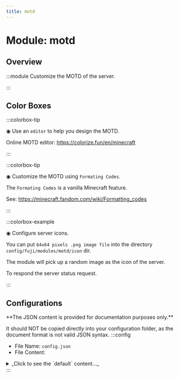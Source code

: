 ```yaml
---
title: motd
---
```



# Module: motd

## Overview
:::module
  Customize the MOTD of the server.


:::
## Color Boxes

:::colorbox-tip

  ◉ Use an `editor` to help you design the MOTD.
  
  Online MOTD editor: https://colorize.fun/en/minecraft


:::

:::colorbox-tip

  ◉ Customize the MOTD using `Formating Codes`.
  
  The `Formating Codes` is a vanilla Minecraft feature.
  
  See: https://minecraft.fandom.com/wiki/Formatting_codes


:::

:::colorbox-example

  ◉ Configure server icons.
  
  You can put `64x64 pixels .png image file` into the directory `config/fuji/modules/motd/icon` dir.
  
  The module will pick up a random image as the icon of the server.
  
  To respond the server status request.


:::

## Configurations
<Admonition type="warning" icon="" title="">
**The JSON content is provided for documentation purposes only.**

It should NOT be copied directly into your configuration folder, as the document format is not valid JSON syntax.
</Admonition>
:::config
- File Name: `config.json`
- File Content: 
<details>

<summary>_Click to see the `default` content..._</summary>

```json showLineNumbers title="config/fuji/modules/motd/config.json"
{
  /* Defined `motd` entry. */
  "messages": [
    {
      "text": "<gradient:#FFA1F5:#BFBDFB:#6ECBFF>Pure Survival %server:version% / Up %server:uptime% ❤ Discord Group XXX</gradient><newline><gradient:#99CCFF:#BBDFFF>%fuji:server_playtime%🔥 %fuji:server_mined%⛏ %fuji:server_placed%🔳 %fuji:server_killed%🗡 %fuji:server_moved%🌍",
      "icon": null
    },
    {
      "text": "Please put your icon in `config/fuji/modules/motd/icon/` dir.",
      "icon": "icon-1.png"
    }
  ]
  /* This section is used to customize the `players info` in the server metadata. */,
  "players_info": {
    "max_players": {
      "delta_min": 0,
      "delta_max": 0
    },
    "online_players": {
      "delta_min": 0,
      "delta_max": 0
    },
    "hover_text": {
      "enable": true,
      "lines": [
        "§aWelcome to the server!",
        "§aServer version: %server:version%",
        "§b§o§lJoin to play now."
      ]
    }
  }
  /* Customize the `version text`.
  
  <red>NOTE: Once you enable this feature, the `ping result` will not be displayed on the client. */,
  "version_text": {
    "enable": false,
    "text": "§bJoin to play now."
  }
}
```
</details>
:::
